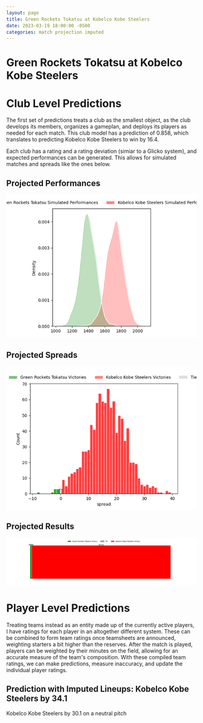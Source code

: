 ```yaml
---  
layout: page  
title: Green Rockets Tokatsu at Kobelco Kobe Steelers  
date: 2023-03-19 18:00:00 -0500  
categories: match projection imputed  
---
```

# Green Rockets Tokatsu at Kobelco Kobe Steelers

# Club Level Predictions


The first set of predictions treats a club as the smallest object, as the club develops its members, organizes a gameplan, and deploys its players as needed for each match. This club model has a prediction of 0.858, which translates to predicting Kobelco Kobe Steelers to win by 16.4.

Each club has a rating and a rating deviation (simiar to a Glicko system), and expected performances can be generated. This allows for simulated matches and spreads like the ones below.
## Projected Performances


![Projected Performances](plots/performances_2023-03-19-KobelcoKobeSteelers-GreenRocketsTokatsu.png)
## Projected Spreads


![Projected Spreads](plots/spreads_2023-03-19-KobelcoKobeSteelers-GreenRocketsTokatsu.png)
## Projected Results


![Projected Results](plots/resultbar_2023-03-19-KobelcoKobeSteelers-GreenRocketsTokatsu.png)
# Player Level Predictions


Treating teams instead as an entity made up of the currently active players, I have ratings for each player in an altogether different system. These can be combined to form team ratings once teamsheets are announced, weighting starters a bit higher than the reserves. After the match is played, players can be weighted by their minutes on the field, allowing for an accurate measure of the team's composition. With these compiled team ratings, we can make predictions, measure inaccuracy, and update the individual player ratings.
## Prediction with Imputed Lineups: Kobelco Kobe Steelers by 34.1


Kobelco Kobe Steelers by 30.1 on a neutral pitch


